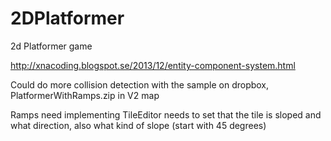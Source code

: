 2DPlatformer
============

2d Platformer game



http://xnacoding.blogspot.se/2013/12/entity-component-system.html
 
Could do more collision detection with the sample on dropbox,
PlatformerWithRamps.zip in V2 map

Ramps need implementing
TileEditor needs to set that the tile is sloped and what direction, also what kind of slope (start with 45 degrees)
